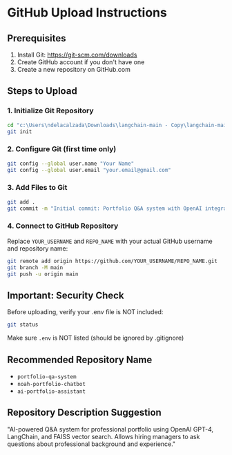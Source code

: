 # GitHub Upload Instructions

## Prerequisites
1. Install Git: https://git-scm.com/downloads
2. Create GitHub account if you don't have one
3. Create a new repository on GitHub.com

## Steps to Upload

### 1. Initialize Git Repository
```bash
cd "c:\Users\ndelacalzada\Downloads\langchain-main - Copy\langchain-main\3_project_codebasics_q_and_a"
git init
```

### 2. Configure Git (first time only)
```bash
git config --global user.name "Your Name"
git config --global user.email "your.email@gmail.com"
```

### 3. Add Files to Git
```bash
git add .
git commit -m "Initial commit: Portfolio Q&A system with OpenAI integration"
```

### 4. Connect to GitHub Repository
Replace `YOUR_USERNAME` and `REPO_NAME` with your actual GitHub username and repository name:
```bash
git remote add origin https://github.com/YOUR_USERNAME/REPO_NAME.git
git branch -M main
git push -u origin main
```

## Important: Security Check
Before uploading, verify your .env file is NOT included:
```bash
git status
```
Make sure `.env` is NOT listed (should be ignored by .gitignore)

## Recommended Repository Name
- `portfolio-qa-system`
- `noah-portfolio-chatbot`
- `ai-portfolio-assistant`

## Repository Description Suggestion
"AI-powered Q&A system for professional portfolio using OpenAI GPT-4, LangChain, and FAISS vector search. Allows hiring managers to ask questions about professional background and experience."
